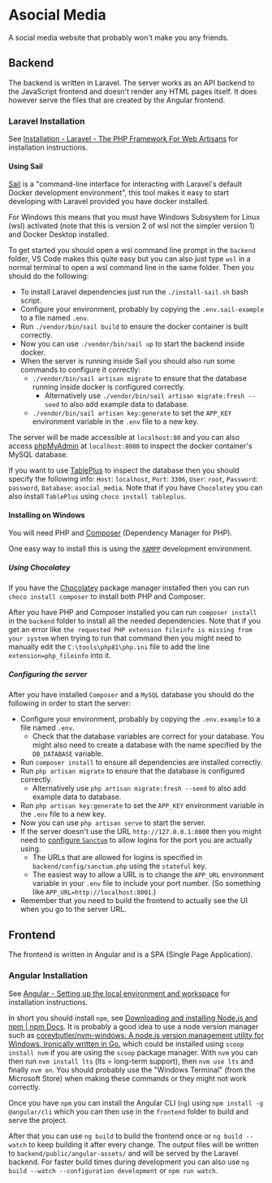 # Asocial Media

A social media website that probably won't make you any friends.

## Backend

The backend is written in Laravel. The server works as an API backend to the JavaScript frontend and doesn't render any HTML pages itself. It does however serve the files that are created by the Angular frontend.

### Laravel Installation

See [Installation - Laravel - The PHP Framework For Web Artisans](https://laravel.com/docs/8.x/installation) for installation instructions.

#### Using Sail

[Sail](https://laravel.com/docs/8.x/sail) is a "command-line interface for interacting with Laravel's default Docker development environment", this tool makes it easy to start developing with Laravel provided you have docker installed.

For Windows this means that you must have Windows Subsystem for Linux (wsl) activated (note that this is version 2 of wsl not the simpler version 1) and Docker Desktop installed.

To get started you should open a wsl command line prompt in the `backend` folder, VS Code makes this quite easy but you can also just type `wsl` in a normal terminal to open a wsl command line in the same folder. Then you should do the following:

- To install Laravel dependencies just run the `./install-sail.sh` bash script.
- Configure your environment, probably by copying the `.env.sail-example` to a file named `.env`.
- Run `./vendor/bin/sail build` to ensure the docker container is built correctly.
- Now you can use `./vendor/bin/sail up` to start the backend inside docker.
- When the server is running inside Sail you should also run some commands to configure it correctly:
  - `./vendor/bin/sail artisan migrate` to ensure that the database running inside docker is configured correctly.
    - Alternatively use `./vendor/bin/sail artisan migrate:fresh --seed` to also add example data to database.
  - `./vendor/bin/sail artisan key:generate` to set the `APP_KEY` environment variable in the `.env` file to a new key.

The server will be made accessible at `localhost:80` and you can also access [phpMyAdmin](https://www.phpmyadmin.net/) at `localhost:8080` to inspect the docker container's MySQL database.

If you want to use [TablePlus](https://tableplus.com/windows) to inspect the database then you should specify the following info: `Host`: `localhost`, `Port`: `3306`, `User`: `root`, `Password`: `password`, `Database`: `asocial_media`. Note that if you have `Chocolatey` you can also install `TablePlus` using `choco install tableplus`.

#### Installing on Windows

You will need PHP and [Composer](https://getcomposer.org/) (Dependency Manager for PHP).

One easy way to install this is using the [`XAMPP`](https://www.apachefriends.org/index.html) development environment.

##### Using Chocolatey

If you have the [Chocolatey](https://chocolatey.org/) package manager installed then you can run `choco install composer` to install both PHP and Composer.

After you have PHP and Composer installed you can run `composer install` in the `backend` folder to install all the needed dependencies. Note that if you get an error like `the requested PHP extension fileinfo is missing from your system` when trying to run that command then you might need to manually edit the `C:\tools\php81\php.ini` file to add the line `extension=php_fileinfo` into it.

##### Configuring the server

After you have installed `Composer` and a `MySQL` database you should do the following in order to start the server:

- Configure your environment, probably by copying the `.env.example` to a file named `.env`.
  - Check that the database variables are correct for your database. You might also need to create a database with the name specified by the `DB_DATABASE` variable.
- Run `composer install` to ensure all dependencies are installed correctly.
- Run `php artisan migrate` to ensure that the database is configured correctly.
  - Alternatively use `php artisan migrate:fresh --seed` to also add example data to database.
- Run `php artisan key:generate` to set the `APP_KEY` environment variable in the `.env` file to a new key.
- Now you can use `php artisan serve` to start the server.
- If the server doesn't use the URL `http://127.0.0.1:8000` then you might need to [configure `Sanctum`](https://laravel.com/docs/8.x/sanctum#spa-configuration) to allow logins for the port you are actually using.
  - The URLs that are allowed for logins is specified in `backend/config/sanctum.php` using the `stateful` key.
  - The easiest way to allow a URL is to change the `APP_URL` environment variable in your `.env` file to include your port number. (So something like `APP_URL=http://localhost:8001`.)
- Remember that you need to build the frontend to actually see the UI when you go to the server URL.

## Frontend

The frontend is written in Angular and is a SPA (Single Page Application).

### Angular Installation

See [Angular - Setting up the local environment and workspace](https://angular.io/guide/setup-local) for installation instructions.

In short you should install `npm`, see [Downloading and installing Node.js and npm | npm Docs](https://docs.npmjs.com/downloading-and-installing-node-js-and-npm). It is probably a good idea to use a node version manager such as [coreybutler/nvm-windows: A node.js version management utility for Windows. Ironically written in Go.](https://github.com/coreybutler/nvm-windows) which could be installed using `scoop install nvm` if you are using the `scoop` package manager. With `nvm` you can then run `nvm install lts` (lts = long-term support), then `nvm use lts` and finally `nvm on`. You should probably use the "Windows Terminal" (from the Microsoft Store) when making these commands or they might not work correctly.

Once you have `npm` you can install the Angular CLI (`ng`) using `npm install -g @angular/cli` which you can then use in the `frontend` folder to build and serve the project.

After that you can use `ng build` to build the frontend once or `ng build --watch` to keep building it after every change. The output files will be written to `backend/public/angular-assets/` and will be served by the Laravel backend. For faster build times during development you can also use `ng build --watch --configuration development` or `npm run watch`.
